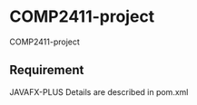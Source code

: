 # COMP2411-project

COMP2411-project


## Requirement
JAVAFX-PLUS
Details are described in pom.xml

